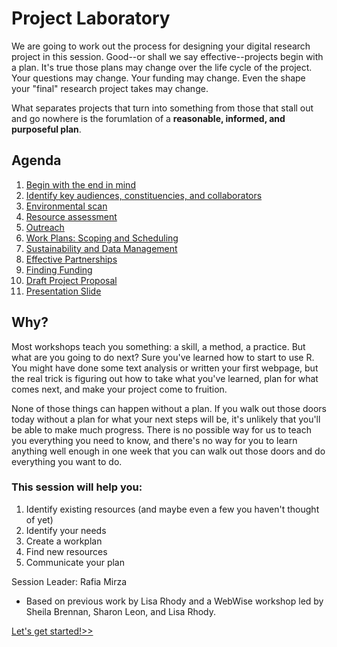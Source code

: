 # Project Laboratory


We are going to work out the process for designing your digital research project in this session. Good--or shall we say effective--projects begin with a plan. It's true those plans may change over the life cycle of the project. Your questions may change. Your funding may change. Even the shape your "final" research project takes may change. 

What separates projects that turn into something from those that stall out and go nowhere is the forumlation of a **reasonable, informed, and purposeful plan**.


## Agenda
1. [Begin with the end in mind](1Ideas.md)
2. [Identify key audiences, constituencies, and collaborators](2Audience.md)
3. [Environmental scan](3Environment.md)
4. [Resource assessment](4Resources.md)
5. [Outreach](5Outreach.md) 
6. [Work Plans: Scoping and Scheduling](6Workplan.md)
7. [Sustainability and Data Management](7Sustainability.md)
8. [Effective Partnerships](8Partnerships.md)
9. [Finding Funding](9Findingfunds.md)
10. [Draft Project Proposal](10Proposal.md)
11. [Presentation Slide](11Presentation.md)

## Why?

Most workshops teach you something: a skill, a method, a practice. But what are you going to do next? Sure you've learned how to start to use R. You might have done some text analysis or written your first webpage, but the real trick is figuring out how to take what you've learned, plan for what comes next, and make your project come to fruition. 

None of those things can happen without a plan. If you walk out those doors today without a plan for what your next steps will be, it's unlikely that you'll be able to make much progress. There is no possible way for us to teach you everything you need to know, and there's no way for you to learn anything well enough in one week that you can walk out those doors and do everything you want to do. 

### This session will help you: 

1. Identify existing resources (and maybe even a few you haven't thought of yet)
2. Identify your needs
3. Create a workplan 
4. Find new resources
5. Communicate your plan

Session Leader: Rafia Mirza
* Based on previous work by Lisa Rhody and a WebWise workshop led by Sheila Brennan, Sharon Leon, and Lisa Rhody.

[Let's get started!>>](sections/1Ideas.md)
